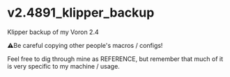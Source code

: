 # v2.4891_klipper_backup
Klipper backup of my Voron 2.4


⚠️Be careful copying other people's macros / configs!

Feel free to dig through mine as REFERENCE, but remember that much of it is very specific to my machine / usage.
